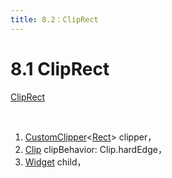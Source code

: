 ```yaml
---
title: 8.2：ClipRect
---
```


# 8.1 ClipRect

[ClipRect]()

<br>

1.  [CustomClipper](https://api.flutter.dev/flutter/rendering/CustomClipper-class.html)\<[Rect](https://api.flutter.dev/flutter/dart-ui/Rect-class.html)\> clipper，
2.  [Clip](https://api.flutter.dev/flutter/dart-ui/Clip-class.html) clipBehavior: Clip.hardEdge，
3.  [Widget](https://api.flutter.dev/flutter/widgets/Widget-class.html) child，